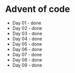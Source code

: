 # Advent of code
- Day 01 - done
- Day 02 - done
- Day 03 - done
- Day 04 - done
- Day 05 - done
- Day 06 - done
- Day 07 - done
- Day 08 - done
- Day 09 - done